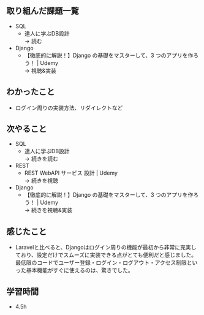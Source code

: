 ## 取り組んだ課題一覧
- SQL
  - 達人に学ぶDB設計<br>
→ 読む
- Django
  - 【徹底的に解説！】Django の基礎をマスターして、3 つのアプリを作ろう！ | Udemy<br>
→ 視聴&実装
## わかったこと
- ログイン周りの実装方法、リダイレクトなど
## 次やること
- SQL
  - 達人に学ぶDB設計<br>
→ 続きを読む
- REST
  - REST WebAPI サービス 設計 | Udemy<br>
→ 続きを視聴
- Django
  - 【徹底的に解説！】Django の基礎をマスターして、3 つのアプリを作ろう！ | Udemy<br>
→ 続きを視聴&実装
## 感じたこと
- Laravelと比べると、Djangoはログイン周りの機能が最初から非常に充実しており、設定だけでスムーズに実装できる点がとても便利だと感じました。
最低限のコードでユーザー登録・ログイン・ログアウト・アクセス制限といった基本機能がすぐに使えるのは、驚きでした。
## 学習時間
- 4.5h